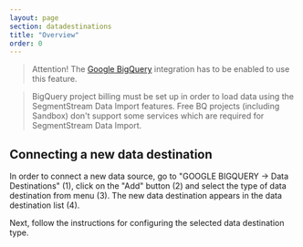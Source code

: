 ```yaml
---
layout: page
section: datadestinations
title: "Overview"
order: 0
---
```


> Attention! The [Google BigQuery](/integrations/google-bigquery) integration has to be enabled to use this feature.

> BigQuery project billing must be set up in order to load data using the SegmentStream Data Import features. Free BQ projects (including Sandbox) don't support some services which are required for SegmentStream Data Import.

## Connecting a new data destination

In order to connect a new data source, go to "GOOGLE BIGQUERY → Data Destinations" (1), click on the "Add" button (2) and select the type of data destination from menu (3). The new data destination appears in the data destination list (4).

Next, follow the instructions for configuring the selected data destination type.
